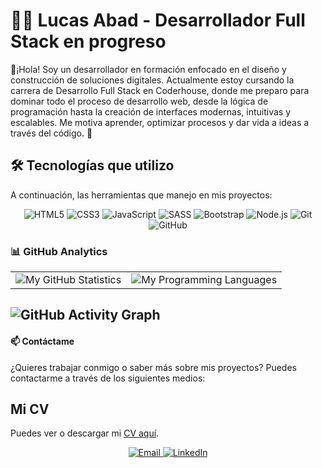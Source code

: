 # 👨‍💻 Lucas Abad - Desarrollador Full Stack en progreso
👋¡Hola! Soy un desarrollador en formación enfocado en el diseño y construcción de soluciones digitales. Actualmente estoy cursando la carrera de Desarrollo Full Stack en Coderhouse, donde me preparo para dominar todo el proceso de desarrollo web, desde la lógica de programación hasta la creación de interfaces modernas, intuitivas y escalables. Me motiva aprender, optimizar procesos y dar vida a ideas a través del código. 🚀

## 🛠️ Tecnologías que utilizo
A continuación, las herramientas que manejo en mis proyectos:

<div align="center">
  <img src="https://img.shields.io/badge/HTML5-E34F26?logo=html5&logoColor=white&style=for-the-badge" alt="HTML5">
  <img src="https://img.shields.io/badge/CSS3-1572B6?logo=css3&logoColor=white&style=for-the-badge" alt="CSS3">
  <img src="https://img.shields.io/badge/JavaScript-F7DF1E?logo=javascript&logoColor=black&style=for-the-badge" alt="JavaScript">
  <img src="https://img.shields.io/badge/SASS-CC6699?logo=sass&logoColor=white&style=for-the-badge" alt="SASS">
  <img src="https://img.shields.io/badge/Bootstrap-7952B3?logo=bootstrap&logoColor=white&style=for-the-badge" alt="Bootstrap">
  <img src="https://img.shields.io/badge/Node.js-339933?logo=nodedotjs&logoColor=white&style=for-the-badge" alt="Node.js">
  <img src="https://img.shields.io/badge/Git-F05032?logo=git&logoColor=white&style=for-the-badge" alt="Git">
  <img src="https://img.shields.io/badge/GitHub-181717?logo=github&logoColor=white&style=for-the-badge" alt="GitHub">

</div>

### 📊 GitHub Analytics

<table>
  <tr>
    <td align="center">
      <img src="https://github-readme-stats.vercel.app/api?username=lucasabad99&show_icons=true&theme=radical" alt="My GitHub Statistics">
    </td>
    <td align="center">
      <img src="https://github-readme-stats.vercel.app/api/top-langs/?username=lucasabad99&layout=compact&theme=radical" alt="My Programming Languages">
    </td>
  </tr>
</table>


![GitHub Activity Graph](https://github-readme-activity-graph.vercel.app/graph?username=lucasabad99&theme=radical)
---

#### 📫 Contáctame

¿Quieres trabajar conmigo o saber más sobre mis proyectos? Puedes contactarme a través de los siguientes medios:
## Mi CV
Puedes ver o descargar mi [CV aquí](https://github.com/lucasabad99/lucasabad99/blob/main/assets/Cv%202024.pdf).
<div align="center">
  <a href="mailto:lucasabad80@gmail.com">
    <img src="https://img.shields.io/badge/Email-D14836?logo=gmail&logoColor=white&style=for-the-badge" alt="Email">
  </a>
  <a href="https://www.linkedin.com/in/lucas-abad-14653026b">
    <img src="https://img.shields.io/badge/LinkedIn-0077B5?logo=linkedin&logoColor=white&style=for-the-badge" alt="LinkedIn">
  </a>
</div>
